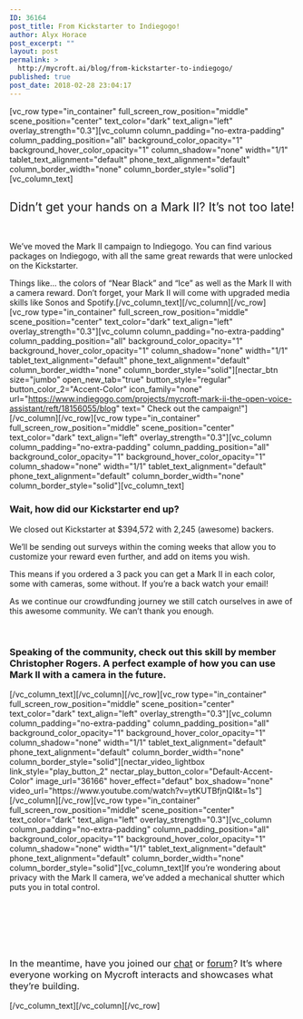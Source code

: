 ```yaml
---
ID: 36164
post_title: From Kickstarter to Indiegogo!
author: Alyx Horace
post_excerpt: ""
layout: post
permalink: >
  http://mycroft.ai/blog/from-kickstarter-to-indiegogo/
published: true
post_date: 2018-02-28 23:04:17
---
```

[vc_row type="in_container" full_screen_row_position="middle" scene_position="center" text_color="dark" text_align="left" overlay_strength="0.3"][vc_column column_padding="no-extra-padding" column_padding_position="all" background_color_opacity="1" background_hover_color_opacity="1" column_shadow="none" width="1/1" tablet_text_alignment="default" phone_text_alignment="default" column_border_width="none" column_border_style="solid"][vc_column_text]
<h2><span style="font-weight: 400;">Didn’t get your hands on a Mark II? It’s not too late!</span></h2>
&nbsp;

<span style="font-weight: 400;">We’ve moved the Mark II campaign to Indiegogo. You can find various packages on Indiegogo, with all the same great rewards that were unlocked on the Kickstarter.</span>

<span style="font-weight: 400;">Things like… the colors of “Near Black” and “Ice” as well as the Mark II with a camera reward. Don’t forget, your Mark II will come with upgraded media skills like Sonos and Spotify.</span>[/vc_column_text][/vc_column][/vc_row][vc_row type="in_container" full_screen_row_position="middle" scene_position="center" text_color="dark" text_align="left" overlay_strength="0.3"][vc_column column_padding="no-extra-padding" column_padding_position="all" background_color_opacity="1" background_hover_color_opacity="1" column_shadow="none" width="1/1" tablet_text_alignment="default" phone_text_alignment="default" column_border_width="none" column_border_style="solid"][nectar_btn size="jumbo" open_new_tab="true" button_style="regular" button_color_2="Accent-Color" icon_family="none" url="https://www.indiegogo.com/projects/mycroft-mark-ii-the-open-voice-assistant/reft/18156055/blog" text=" Check out the campaign!"][/vc_column][/vc_row][vc_row type="in_container" full_screen_row_position="middle" scene_position="center" text_color="dark" text_align="left" overlay_strength="0.3"][vc_column column_padding="no-extra-padding" column_padding_position="all" background_color_opacity="1" background_hover_color_opacity="1" column_shadow="none" width="1/1" tablet_text_alignment="default" phone_text_alignment="default" column_border_width="none" column_border_style="solid"][vc_column_text]
<h3><strong>Wait, how did our Kickstarter end up?</strong></h3>
<span style="font-weight: 400;">We closed out Kickstarter at $394,572 with 2,245 (awesome) backers.</span>

<span style="font-weight: 400;">We’ll be sending out surveys within the coming weeks that allow you to customize your reward even further, and add on items you wish.</span>

<span style="font-weight: 400;">This means if you ordered a 3 pack you can get a Mark II in each color, some with cameras, some without. If you’re a back watch your email!</span>

<span style="font-weight: 400;">As we continue our crowdfunding journey we still catch ourselves in awe of this awesome community. We can’t thank you enough. </span><span style="font-weight: 400;">
</span>

&nbsp;
<h3><span style="font-weight: 400;">
</span><strong>Speaking of the community, check out this skill by member Christopher Rogers. A perfect example of how you can use Mark II with a camera in the future. </strong></h3>
[/vc_column_text][/vc_column][/vc_row][vc_row type="in_container" full_screen_row_position="middle" scene_position="center" text_color="dark" text_align="left" overlay_strength="0.3"][vc_column column_padding="no-extra-padding" column_padding_position="all" background_color_opacity="1" background_hover_color_opacity="1" column_shadow="none" width="1/1" tablet_text_alignment="default" phone_text_alignment="default" column_border_width="none" column_border_style="solid"][nectar_video_lightbox link_style="play_button_2" nectar_play_button_color="Default-Accent-Color" image_url="36166" hover_effect="defaut" box_shadow="none" video_url="https://www.youtube.com/watch?v=ytKUTBfjnQI&amp;t=1s"][/vc_column][/vc_row][vc_row type="in_container" full_screen_row_position="middle" scene_position="center" text_color="dark" text_align="left" overlay_strength="0.3"][vc_column column_padding="no-extra-padding" column_padding_position="all" background_color_opacity="1" background_hover_color_opacity="1" column_shadow="none" width="1/1" tablet_text_alignment="default" phone_text_alignment="default" column_border_width="none" column_border_style="solid"][vc_column_text]<span style="font-weight: 400;">If you’re wondering about privacy with the Mark II camera, we’ve added a mechanical shutter which puts you in total control.</span>

&nbsp;

&nbsp;

&nbsp;
<h3><span style="font-weight: 400;">
</span><span style="font-weight: 400;">
</span><span style="font-weight: 400;">In the meantime, have you joined our <a href="https://chat.mycroft.ai">chat</a> or <a href="https://community.mycroft.ai">forum</a>? It’s where everyone working on Mycroft interacts and showcases what they’re building.</span></h3>
[/vc_column_text][/vc_column][/vc_row]